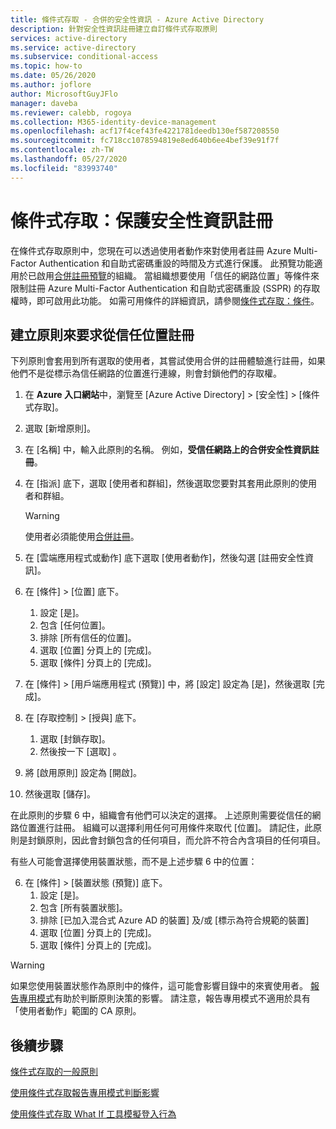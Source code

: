 ```yaml
---
title: 條件式存取 - 合併的安全性資訊 - Azure Active Directory
description: 針對安全性資訊註冊建立自訂條件式存取原則
services: active-directory
ms.service: active-directory
ms.subservice: conditional-access
ms.topic: how-to
ms.date: 05/26/2020
ms.author: joflore
author: MicrosoftGuyJFlo
manager: daveba
ms.reviewer: calebb, rogoya
ms.collection: M365-identity-device-management
ms.openlocfilehash: acf17f4cef43fe4221781deedb130ef587208550
ms.sourcegitcommit: fc718cc1078594819e8ed640b6ee4bef39e91f7f
ms.contentlocale: zh-TW
ms.lasthandoff: 05/27/2020
ms.locfileid: "83993740"
---
```

# <a name="conditional-access-securing-security-info-registration"></a>條件式存取：保護安全性資訊註冊

在條件式存取原則中，您現在可以透過使用者動作來對使用者註冊 Azure Multi-Factor Authentication 和自助式密碼重設的時間及方式進行保護。 此預覽功能適用於已啟用[合併註冊預覽](../authentication/concept-registration-mfa-sspr-combined.md)的組織。 當組織想要使用「信任的網路位置」等條件來限制註冊 Azure Multi-Factor Authentication 和自助式密碼重設 (SSPR) 的存取權時，即可啟用此功能。 如需可用條件的詳細資訊，請參閱[條件式存取：條件](concept-conditional-access-conditions.md)。

## <a name="create-a-policy-to-require-registration-from-a-trusted-location"></a>建立原則來要求從信任位置註冊

下列原則會套用到所有選取的使用者，其嘗試使用合併的註冊體驗進行註冊，如果他們不是從標示為信任網路的位置進行連線，則會封鎖他們的存取權。

1. 在 **Azure 入口網站**中，瀏覽至 [Azure Active Directory] > [安全性] > [條件式存取]。
1. 選取 [新增原則]。
1. 在 [名稱] 中，輸入此原則的名稱。 例如，**受信任網路上的合併安全性資訊註冊**。
1. 在 [指派] 底下，選取 [使用者和群組]，然後選取您要對其套用此原則的使用者和群組。

   > [!WARNING]
   > 使用者必須能使用[合併註冊](../authentication/howto-registration-mfa-sspr-combined.md)。

1. 在 [雲端應用程式或動作] 底下選取 [使用者動作]，然後勾選 [註冊安全性資訊]。
1. 在 [條件] > [位置] 底下。
   1. 設定 [是]。
   1. 包含 [任何位置]。
   1. 排除 [所有信任的位置]。
   1. 選取 [位置] 分頁上的 [完成]。
   1. 選取 [條件] 分頁上的 [完成]。
1. 在 [條件] > [用戶端應用程式 (預覽)] 中，將 [設定] 設定為 [是]，然後選取 [完成]。
1. 在 [存取控制] > [授與] 底下。
   1. 選取 [封鎖存取]。
   1. 然後按一下 [選取] 。
1. 將 [啟用原則] 設定為 [開啟]。
1. 然後選取 [儲存]。

在此原則的步驟 6 中，組織會有他們可以決定的選擇。 上述原則需要從信任的網路位置進行註冊。 組織可以選擇利用任何可用條件來取代 [位置]。 請記住，此原則是封鎖原則，因此會封鎖包含的任何項目，而允許不符合內含項目的任何項目。 

有些人可能會選擇使用裝置狀態，而不是上述步驟 6 中的位置：

6. 在 [條件] > [裝置狀態 (預覽)] 底下。
   1. 設定 [是]。
   1. 包含 [所有裝置狀態]。
   1. 排除 [已加入混合式 Azure AD 的裝置] 及/或 [標示為符合規範的裝置]
   1. 選取 [位置] 分頁上的 [完成]。
   1. 選取 [條件] 分頁上的 [完成]。

> [!WARNING]
> 如果您使用裝置狀態作為原則中的條件，這可能會影響目錄中的來賓使用者。 [報告專用模式](concept-conditional-access-report-only.md)有助於判斷原則決策的影響。
> 請注意，報告專用模式不適用於具有「使用者動作」範圍的 CA 原則。

## <a name="next-steps"></a>後續步驟

[條件式存取的一般原則](concept-conditional-access-policy-common.md)

[使用條件式存取報告專用模式判斷影響](howto-conditional-access-report-only.md)

[使用條件式存取 What If 工具模擬登入行為](troubleshoot-conditional-access-what-if.md)

